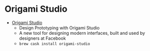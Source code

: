 # Origami Studio
- [Origami Studio](https://origami.design/)
  -  Design Prototyping with Origami Studio
  - A new tool for designing modern interfaces, built and used by designers at Facebook
  - `brew cask install origami-studio`
